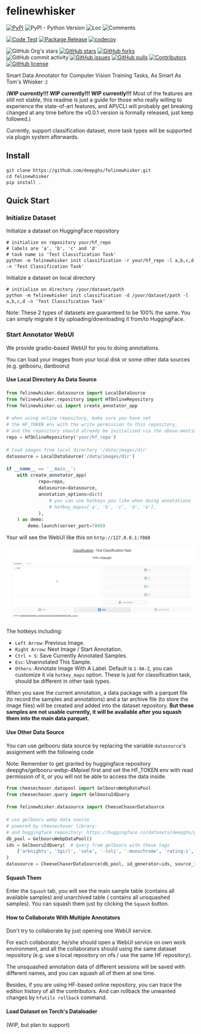 # felinewhisker

[![PyPI](https://img.shields.io/pypi/v/felinewhisker)](https://pypi.org/project/felinewhisker/)
![PyPI - Python Version](https://img.shields.io/pypi/pyversions/felinewhisker)
![Loc](https://img.shields.io/endpoint?url=https://gist.githubusercontent.com/narugo1992/b7c1bf99f08623cecd4d40383b1808a9/raw/loc.json)
![Comments](https://img.shields.io/endpoint?url=https://gist.githubusercontent.com/narugo1992/b7c1bf99f08623cecd4d40383b1808a9/raw/comments.json)

[![Code Test](https://github.com/deepghs/felinewhisker/workflows/Code%20Test/badge.svg)](https://github.com/deepghs/felinewhisker/actions?query=workflow%3A%22Code+Test%22)
[![Package Release](https://github.com/deepghs/felinewhisker/workflows/Package%20Release/badge.svg)](https://github.com/deepghs/felinewhisker/actions?query=workflow%3A%22Package+Release%22)
[![codecov](https://codecov.io/gh/deepghs/felinewhisker/branch/main/graph/badge.svg?token=XJVDP4EFAT)](https://codecov.io/gh/deepghs/felinewhisker)

![GitHub Org's stars](https://img.shields.io/github/stars/deepghs)
[![GitHub stars](https://img.shields.io/github/stars/deepghs/felinewhisker)](https://github.com/deepghs/felinewhisker/stargazers)
[![GitHub forks](https://img.shields.io/github/forks/deepghs/felinewhisker)](https://github.com/deepghs/felinewhisker/network)
![GitHub commit activity](https://img.shields.io/github/commit-activity/m/deepghs/felinewhisker)
[![GitHub issues](https://img.shields.io/github/issues/deepghs/felinewhisker)](https://github.com/deepghs/felinewhisker/issues)
[![GitHub pulls](https://img.shields.io/github/issues-pr/deepghs/felinewhisker)](https://github.com/deepghs/felinewhisker/pulls)
[![Contributors](https://img.shields.io/github/contributors/deepghs/felinewhisker)](https://github.com/deepghs/felinewhisker/graphs/contributors)
[![GitHub license](https://img.shields.io/github/license/deepghs/felinewhisker)](https://github.com/deepghs/felinewhisker/blob/master/LICENSE)

Smart Data Annotator for Computer Vision Training Tasks, As Smart As Tom's Whisker :)

(**WIP currently!!! WIP currently!!! WIP currently!!!** Most of the features are still not stable,
this readme is just a guide for those who really willing to experience the state-of-art features, and API/CLI will
probably get breaking changed at any time before the v0.0.1 version is formally released, just keep followed.)

Currently, support classification dataset, more task types will be supported via plugin system afterwards.

## Install

```shell
git clone https://github.com/deepghs/felinewhisker.git
cd felinewhisker
pip install .
```

## Quick Start

### Initialize Dataset

Initialize a dataset on HuggingFace repository

```shell
# initialize on repository your/hf_repo
# labels are 'a', 'b', 'c' and 'd'
# task name is 'Test Classification Task'
python -m felinewhisker init classification -r your/hf_repo -l a,b,c,d -n 'Test Classification Task'
```

Initialize a dataset on local directory

```shell
# initialize on directory /your/dataset/path
python -m felinewhisker init classification -d /your/dataset/path -l a,b,c,d -n 'Test Classification Task'
```

Note: These 2 types of datasets are guaranteed to be 100% the same. You can simply migrate it by uploading/downloading
it from/to HuggingFace.

### Start Annotator WebUI

We provide gradio-based WebUI for you to doing annotations.

You can load your images from your local disk or some other data sources (e.g. gelbooru, danbooru)

#### Use Local Directory As Data Source

```python
from felinewhisker.datasource import LocalDataSource
from felinewhisker.repository import HfOnlineRepository
from felinewhisker.ui import create_annotator_app

# when using online repository, make sure you have set 
# the HF_TOKEN env with the write permission to this repository, 
# and the repository should already be initialized via the above-mentioned command
repo = HfOnlineRepository('your/hf_repo')

# load images from local directory '/data/images/dir'
datasource = LocalDataSource('/data/images/dir')

if __name__ == '__main__':
    with create_annotator_app(
            repo=repo,
            datasource=datasource,
            annotation_options=dict(
                # you can use hotkeys you like when doing annotations
                # hotkey_maps=['a', 'b', 'c', 'd', 'e'],
            ),
    ) as demo:
        demo.launch(server_port=7860)

```

Your will see the WebUI like this on `http://127.0.0.1:7860`

![homepage](./assets/classification_annotator_homepage.jpg)

The hotkeys including:

* `Left Arrow`: Previous Image.
* `Right Arrow`: Next Image / Start Annotation.
* `Ctrl + S`: Save Currently Annotated Samples.
* `Esc`: Unannotated This Sample.
* `Others`: Annotate Image With A Label. Default is `1-9A-Z`, you can customize it via `hotkey_maps` option. These is
  just for classification task, should be different in other task types.

When you save the current annotation, a data package with a parquet file (to record the samples and annotations) and a
tar archive file (to store the image files) will be created and added into the dataset repository. **But these samples
are not usable currently, it will be available after you squash them into the main data parquet.**

#### Use Other Data Source

You can use gelbooru data source by replacing the variable `datasource`'s assignment with the following code

Note: Remember to get granted by huggingface repository deepghs/gelbooru-webp-4Mpixel first and set the HF_TOKEN env
with read permission of it, or you will not be able to access the data inside.

```python
from cheesechaser.datapool import GelbooruWebpDataPool
from cheesechaser.query import GelbooruIdQuery

from felinewhisker.datasource import CheeseChaserDataSource

# use gelbooru webp data source
# powered by cheesechaser library:
# and huggingface repository: https://huggingface.co/datasets/deepghs/gelbooru-webp-4Mpixel
db_pool = GelbooruWebpDataPool()
ids = GelbooruIdQuery(  # query from gelbooru with these tags
    ['arknights', '1girl', 'solo', '-loli', '-monochrome', 'rating:s', 'sort:random'],
)
datasource = CheeseChaserDataSource(db_pool, id_generator=ids, source_id='gelbooru')
```

#### Squash Them

Enter the `Squash` tab, you will see the main sample table (contains all available samples) and unarchived table (
contains all unsquashed samples). You can squash them just by clicking the `Squash` button.

#### How to Collaborate With Multiple Annotators

Don't try to collaborate by just opening one WebUI service.

For each collaborator, he/she should open a WebUI service on own work environment, and all the collaborators should
using the same dataset repository (e.g. use a local repository on nfs / use the same HF repository).

The unsquashed annotation data of different sessions will be saved with different names, and you can squash all of them
at one time.

Besides, if you are using HF-based online repository, you can trace the edition history of all the contributors. And can
rollback the unwanted changes by `hfutils rollback` command.

#### Load Dataset on Torch's Dataloader

(WIP, but plan to support)

